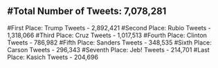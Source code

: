 #Total Number of Tweets: 7,078,281 
---
#First Place: Trump Tweets - 2,892,421
#Second Place: Rubio Tweets - 1,318,066
#Third Place: Cruz Tweets - 1,017,513
#Fourth Place: Clinton Tweets - 786,982
#Fifth Place: Sanders Tweets - 348,535
#Sixth Place: Carson Tweets - 296,343
#Seventh Place: Jeb! Tweets - 214,701
#Last Place: Kasich Tweets - 204,696
